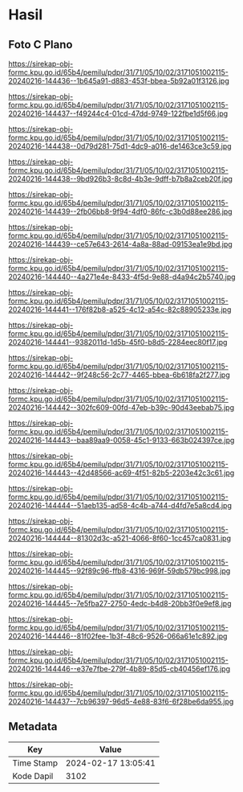 # Hasil

## Foto C Plano

https://sirekap-obj-formc.kpu.go.id/65b4/pemilu/pdpr/31/71/05/10/02/3171051002115-20240216-144436--1b645a91-d883-453f-bbea-5b92a01f3126.jpg

https://sirekap-obj-formc.kpu.go.id/65b4/pemilu/pdpr/31/71/05/10/02/3171051002115-20240216-144437--f49244c4-01cd-47dd-9749-122fbe1d5f66.jpg

https://sirekap-obj-formc.kpu.go.id/65b4/pemilu/pdpr/31/71/05/10/02/3171051002115-20240216-144438--0d79d281-75d1-4dc9-a016-de1463ce3c59.jpg

https://sirekap-obj-formc.kpu.go.id/65b4/pemilu/pdpr/31/71/05/10/02/3171051002115-20240216-144438--9bd926b3-8c8d-4b3e-9dff-b7b8a2ceb20f.jpg

https://sirekap-obj-formc.kpu.go.id/65b4/pemilu/pdpr/31/71/05/10/02/3171051002115-20240216-144439--2fb06bb8-9f94-4df0-86fc-c3b0d88ee286.jpg

https://sirekap-obj-formc.kpu.go.id/65b4/pemilu/pdpr/31/71/05/10/02/3171051002115-20240216-144439--ce57e643-2614-4a8a-88ad-09153ea1e9bd.jpg

https://sirekap-obj-formc.kpu.go.id/65b4/pemilu/pdpr/31/71/05/10/02/3171051002115-20240216-144440--4a271e4e-8433-4f5d-9e88-d4a94c2b5740.jpg

https://sirekap-obj-formc.kpu.go.id/65b4/pemilu/pdpr/31/71/05/10/02/3171051002115-20240216-144441--176f82b8-a525-4c12-a54c-82c88905233e.jpg

https://sirekap-obj-formc.kpu.go.id/65b4/pemilu/pdpr/31/71/05/10/02/3171051002115-20240216-144441--9382011d-1d5b-45f0-b8d5-2284eec80f17.jpg

https://sirekap-obj-formc.kpu.go.id/65b4/pemilu/pdpr/31/71/05/10/02/3171051002115-20240216-144442--9f248c56-2c77-4465-bbea-6b618fa2f277.jpg

https://sirekap-obj-formc.kpu.go.id/65b4/pemilu/pdpr/31/71/05/10/02/3171051002115-20240216-144442--302fc609-00fd-47eb-b39c-90d43eebab75.jpg

https://sirekap-obj-formc.kpu.go.id/65b4/pemilu/pdpr/31/71/05/10/02/3171051002115-20240216-144443--baa89aa9-0058-45c1-9133-663b024397ce.jpg

https://sirekap-obj-formc.kpu.go.id/65b4/pemilu/pdpr/31/71/05/10/02/3171051002115-20240216-144443--42d48566-ac69-4f51-82b5-2203e42c3c61.jpg

https://sirekap-obj-formc.kpu.go.id/65b4/pemilu/pdpr/31/71/05/10/02/3171051002115-20240216-144444--51aeb135-ad58-4c4b-a744-d4fd7e5a8cd4.jpg

https://sirekap-obj-formc.kpu.go.id/65b4/pemilu/pdpr/31/71/05/10/02/3171051002115-20240216-144444--81302d3c-a521-4066-8f60-1cc457ca0831.jpg

https://sirekap-obj-formc.kpu.go.id/65b4/pemilu/pdpr/31/71/05/10/02/3171051002115-20240216-144445--92f89c96-ffb8-4316-969f-59db579bc998.jpg

https://sirekap-obj-formc.kpu.go.id/65b4/pemilu/pdpr/31/71/05/10/02/3171051002115-20240216-144445--7e5fba27-2750-4edc-b4d8-20bb3f0e9ef8.jpg

https://sirekap-obj-formc.kpu.go.id/65b4/pemilu/pdpr/31/71/05/10/02/3171051002115-20240216-144446--81f02fee-1b3f-48c6-9526-066a61e1c892.jpg

https://sirekap-obj-formc.kpu.go.id/65b4/pemilu/pdpr/31/71/05/10/02/3171051002115-20240216-144446--e37e7fbe-279f-4b89-85d5-cb40456ef176.jpg

https://sirekap-obj-formc.kpu.go.id/65b4/pemilu/pdpr/31/71/05/10/02/3171051002115-20240216-144437--7cb96397-96d5-4e88-83f6-6f28be6da955.jpg


## Metadata

| Key        | Value               |
| ---------- | ------------------- |
| Time Stamp | 2024-02-17 13:05:41 |
| Kode Dapil | 3102                |



